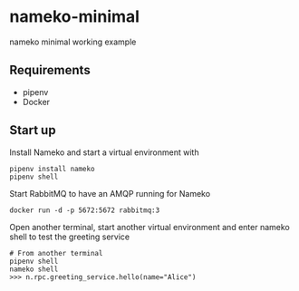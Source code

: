 # nameko-minimal
nameko minimal working example

## Requirements

- pipenv 
- Docker

## Start up

Install Nameko and start a virtual environment with
```
pipenv install nameko
pipenv shell
```

Start RabbitMQ to have an AMQP running for Nameko
```
docker run -d -p 5672:5672 rabbitmq:3
```

Open another terminal, start another virtual environment and enter nameko shell to test the greeting service
```
# From another terminal
pipenv shell
nameko shell
>>> n.rpc.greeting_service.hello(name="Alice")
```

